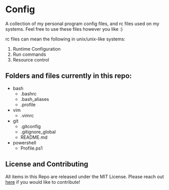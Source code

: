 # Config
A collection of my personal program config files, and rc files used on my systems. Feel free to use these files however you like :)  

rc files can mean the following in unix/unix-like systems:
1.	Runtime Configuration
2.	Run commands
3.	Resource control


## Folders and files currently in this repo:
- bash
    - .bashrc
    - .bash_aliases
    - .profile
- vim
    - .vimrc
- git
    - .gitconfig
    - .gitignore_global
    - README.md
- powershell
    - Profile.ps1


## License and Contributing
All items in this Repo are released under the MIT License. Please reach out [here](mailto:jaimeloeuf@gmail.com) if you would like to contribute!